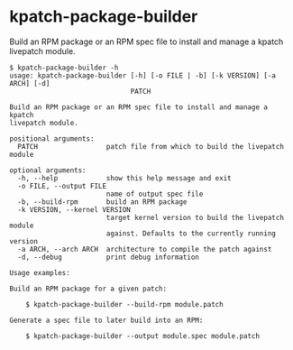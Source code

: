 kpatch-package-builder
======================

Build an RPM package or an RPM spec file to install and manage a kpatch
livepatch module.


    $ kpatch-package-builder -h
    usage: kpatch-package-builder [-h] [-o FILE | -b] [-k VERSION] [-a ARCH] [-d]
                                  PATCH

    Build an RPM package or an RPM spec file to install and manage a kpatch
    livepatch module.

    positional arguments:
      PATCH                 patch file from which to build the livepatch module

    optional arguments:
      -h, --help            show this help message and exit
      -o FILE, --output FILE
                            name of output spec file
      -b, --build-rpm       build an RPM package
      -k VERSION, --kernel VERSION
                            target kernel version to build the livepatch module
                            against. Defaults to the currently running version
      -a ARCH, --arch ARCH  architecture to compile the patch against
      -d, --debug           print debug information

    Usage examples:

    Build an RPM package for a given patch:

        $ kpatch-package-builder --build-rpm module.patch

    Generate a spec file to later build into an RPM:

        $ kpatch-package-builder --output module.spec module.patch

